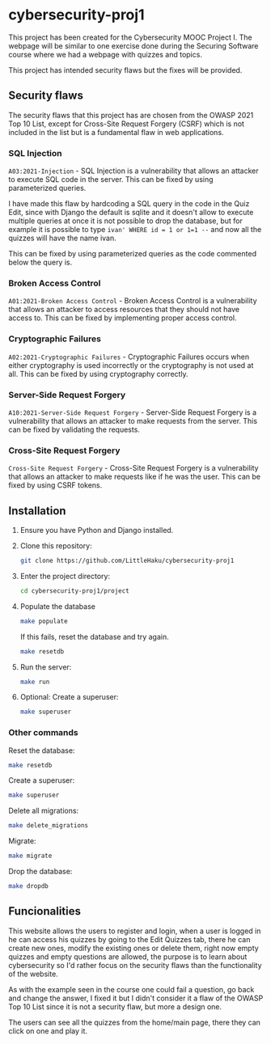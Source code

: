 # cybersecurity-proj1

This project has been created for the Cybersecurity MOOC Project I. The webpage will be similar to one exercise done during the Securing Software course where we had a webpage with quizzes and topics.

This project has intended security flaws but the fixes will be provided.

## Security flaws

The security flaws that this project has are chosen from the OWASP 2021 Top 10 List, except for Cross-Site Request Forgery (CSRF) which is not included in the list but is a fundamental flaw in web applications.

### SQL Injection

`A03:2021-Injection` - SQL Injection is a vulnerability that allows an attacker to execute SQL code in the server. This can be fixed by using parameterized queries.

I have made this flaw by hardcoding a SQL query in the code in the Quiz Edit, since with Django the default is sqlite and it doesn't allow to execute multiple queries at once it is not possible to drop the database, but for example it is possible to type `ivan' WHERE id = 1 or 1=1 --` and now all the quizzes will have the name ivan.

This can be fixed by using parameterized queries as the code commented below the query is.

### Broken Access Control

`A01:2021-Broken Access Control` - Broken Access Control is a vulnerability that allows an attacker to access resources that they should not have access to. This can be fixed by implementing proper access control.

### Cryptographic Failures

`A02:2021-Cryptographic Failures` - Cryptographic Failures occurs when either cryptography is used incorrectly or the cryptography is not used at all. This can be fixed by using cryptography correctly.

### Server-Side Request Forgery

`A10:2021-Server-Side Request Forgery` - Server-Side Request Forgery is a vulnerability that allows an attacker to make requests from the server. This can be fixed by validating the requests.

### Cross-Site Request Forgery

`Cross-Site Request Forgery` - Cross-Site Request Forgery is a vulnerability that allows an attacker to make requests like if he was the user. This can be fixed by using CSRF tokens.

## Installation

1. Ensure you have Python and Django installed.

2. Clone this repository:

   ```bash
   git clone https://github.com/LittleHaku/cybersecurity-proj1
    ```

3. Enter the project directory:

   ```bash
   cd cybersecurity-proj1/project
   ```

4. Populate the database

   ```bash
   make populate
   ```

   If this fails, reset the database and try again.

   ```bash
   make resetdb
   ```

5. Run the server:

   ```bash
   make run
   ```

6. Optional: Create a superuser:

   ```bash
   make superuser
   ```

### Other commands

Reset the database:

```bash
make resetdb
```

Create a superuser:

```bash
make superuser
```

Delete all migrations:

```bash
make delete_migrations
```

Migrate:

```bash
make migrate
```

Drop the database:

```bash
make dropdb
```

## Funcionalities

This website allows the users to register and login, when a user is logged in he can access his quizzes by going to the Edit Quizzes tab, there he can create new ones, modify the existing ones or delete them, right now empty quizzes and empty questions are allowed, the purpose is to learn about cybersecurity so I'd rather focus on the security flaws than the functionality of the website.

As with the example seen in the course one could fail a question, go back and change the answer, I fixed it but I didn't consider it a flaw of the OWASP Top 10 List since it is not a security flaw, but more a design one.

The users can see all the quizzes from the home/main page, there they can click on one and play it.
